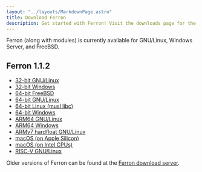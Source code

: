 ```yaml
---
layout: "../layouts/MarkdownPage.astro"
title: Download Ferron
description: Get started with Ferron! Visit the downloads page for the latest stable releases to find your perfect fit!
---
```


Ferron (along with modules) is currently available for GNU/Linux, Windows Server, and FreeBSD.

## Ferron 1.1.2

- [32-bit GNU/Linux](https://downloads.ferronweb.org/1.1.2/ferron-1.1.2-i686-unknown-linux-gnu.zip)
- [32-bit Windows](https://downloads.ferronweb.org/1.1.2/ferron-1.1.2-i686-pc-windows-msvc.zip)
- [64-bit FreeBSD](https://downloads.ferronweb.org/1.1.2/ferron-1.1.2-x86_64-unknown-freebsd.zip)
- [64-bit GNU/Linux](https://downloads.ferronweb.org/1.1.2/ferron-1.1.2-x86_64-unknown-linux-gnu.zip)
- [64-bit Linux (musl libc)](https://downloads.ferronweb.org/1.1.2/ferron-1.1.2-x86_64-unknown-linux-musl.zip)
- [64-bit Windows](https://downloads.ferronweb.org/1.1.2/ferron-1.1.2-x86_64-pc-windows-msvc.zip)
- [ARM64 GNU/Linux](https://downloads.ferronweb.org/1.1.2/ferron-1.1.2-aarch64-unknown-linux-gnu.zip)
- [ARM64 Windows](https://downloads.ferronweb.org/1.1.2/ferron-1.1.2-aarch64-pc-windows-msvc.zip)
- [ARMv7 hardfloat GNU/Linux](https://downloads.ferronweb.org/1.1.2/ferron-1.1.2-armv7-unknown-linux-gnueabihf.zip)
- [macOS (on Apple Silicon)](https://downloads.ferronweb.org/1.1.2/ferron-1.1.2-aarch64-apple-darwin.zip)
- [macOS (on Intel CPUs)](https://downloads.ferronweb.org/1.1.2/ferron-1.1.2-x86_64-apple-darwin.zip)
- [RISC-V GNU/Linux](https://downloads.ferronweb.org/1.1.2/ferron-1.1.2-riscv64gc-unknown-linux-gnu.zip)

Older versions of Ferron can be found at the [Ferron download server](https://downloads.ferronweb.org/).
